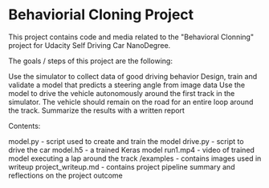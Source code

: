 # Behaviorial Cloning Project

This project contains code and media related to the "Behavioral Clonning" project for Udacity Self Driving Car NanoDegree.

The goals / steps of this project are the following:

Use the simulator to collect data of good driving behavior 
Design, train and validate a model that predicts a steering angle from image data
Use the model to drive the vehicle autonomously around the first track in the simulator. The vehicle should remain on the road for an entire loop around the track.
Summarize the results with a written report

Contents:

model.py - script used to create and train the model
drive.py - script to drive the car
model.h5 - a trained Keras model
run1.mp4 - video of trained model executing a lap around the track
/examples - contains images used in writeup
project_writeup.md - contains project pipeline summary and reflections on the project outcome
